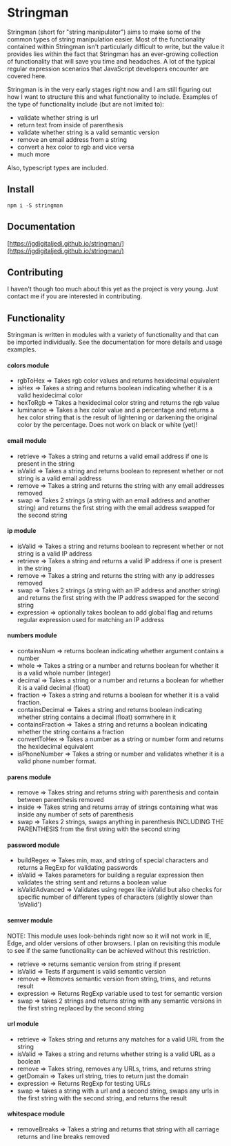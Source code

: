 # Stringman

Stringman (short for "string manipulator") aims to make some of the common types of string manipulation easier. Most of the functionality contained within Stringman isn't particularly difficult to write, but the value it provides lies within the fact that Stringman has an ever-growing collection of functionality that will save you time and headaches. A lot of the typical regular expression scenarios that JavaScript developers encounter are covered here.

Stringman is in the very early stages right now and I am still figuring out how I want to structure this and what functionality to include. Examples of the type of functionality include (but are not limited to):

- validate whether string is url
- return text from inside of parenthesis
- validate whether string is a valid semantic version
- remove an email address from a string
- convert a hex color to rgb and vice versa
- much more

Also, typescript types are included.

## Install

```
npm i -S stringman
```

## Documentation

[https://jgdigitaljedi.github.io/stringman/](https://jgdigitaljedi.github.io/stringman/)

## Contributing

I haven't though too much about this yet as the project is very young. Just contact me if you are interested in contributing.

## Functionality

Stringman is written in modules with a variety of functionality and that can be imported individually. See the documentation for more details and usage examples.

#### colors module

- rgbToHex => Takes rgb color values and returns hexidecimal equivalent
- isHex => Takes a string and returns boolean indicating whether it is a valid hexidecimal color
- hexToRgb => Takes a hexidecimal color string and returns the rgb value
- luminance => Takes a hex color value and a percentage and returns a hex color string that is the result of lightening or darkening the original color by the percentage. Does not work on black or white (yet)!

#### email module

- retrieve => Takes a string and returns a valid email address if one is present in the string
- isValid => Takes a string and returns boolean to represent whether or not string is a valid email address
- remove => Takes a string and returns the string with any email addresses removed
- swap => Takes 2 strings (a string with an email address and another string) and returns the first string with the email address swapped for the second string

#### ip module

- isValid => Takes a string and returns boolean to represent whether or not string is a valid IP address
- retrieve => Takes a string and returns a valid IP address if one is present in the string
- remove => Takes a string and returns the string with any ip addresses removed
- swap => Takes 2 strings (a string with an IP address and another string) and returns the first string with the IP address swapped for the second string
- expression => optionally takes boolean to add global flag and returns regular expression used for matching an IP address

#### numbers module

- containsNum => returns boolean indicating whether argument contains a number
- whole => Takes a string or a number and returns boolean for whether it is a valid whole number (integer)
- decimal => Takes a string or a number and returns a boolean for whether it is a valid decimal (float)
- fraction => Takes a string and returns a boolean for whether it is a valid fraction.
- containsDecimal => Takes a string and returns boolean indicating whether string contains a decimal (float) somwhere in it
- containsFraction => Takes a string and returns a boolean indicating whether the string contains a fraction
- convertToHex => Takes a number as a string or number form and returns the hexidecimal equivalent
- isPhoneNumber => Takes a string or number and validates whether it is a valid phone number format.

#### parens module

- remove => Takes string and returns string with parenthesis and contain between parenthesis removed
- inside => Takes string and returns array of strings containing what was inside any number of sets of parenthesis
- swap => Takes 2 strings, swaps anything in parenthesis INCLUDING THE PARENTHESIS from the first string with the second string

#### password module

- buildRegex => Takes min, max, and string of special characters and returns a RegExp for validating passwords
- isValid => Takes parameters for building a regular expression then validates the string sent and returns a boolean value
- isValidAdvanced => Validates using regex like isValid but also checks for specific number of different types of characters (slightly slower than 'isValid')

#### semver module

NOTE: This module uses look-behinds right now so it will not work in IE, Edge, and older versions of other browsers. I plan on revisiting this module to see if the same functionality can be achieved without this restriction.

- retrieve => returns semantic version from string if present
- isValid => Tests if argument is valid semantic version
- remove => Removes semantic version from string, trims, and returns result
- expression => Returns RegExp variable used to test for semantic version
- swap => takes 2 strings and returns string with any semantic versions in the first string replaced by the second string

#### url module

- retrieve => Takes string and returns any matches for a valid URL from the string
- isValid => Takes a string and returns whether string is a valid URL as a boolean
- remove => Takes string, removes any URLs, trims, and returns string
- getDomain => Takes url string, tries to return just the domain
- expression => Returns RegExp for testing URLs
- swap => takes a string with a url and a second string, swaps any urls in the first string with the second string, and returns the result

#### whitespace module

- removeBreaks => Takes a string and returns that string with all carriage returns and line breaks removed
